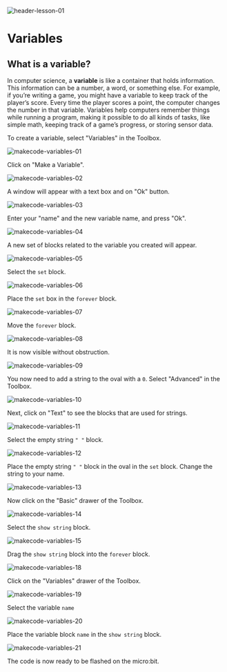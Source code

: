 ![header-lesson-01](assets/header-lesson-01.png)

# Variables

## What is a variable?

In computer science, a **variable** is like a container that holds information. This information can be a number, a word, or something else. For example, if you’re writing a game, you might have a variable to keep track of the player’s score. Every time the player scores a point, the computer changes the number in that variable. Variables help computers remember things while running a program, making it possible to do all kinds of tasks, like simple math, keeping track of a game’s progress, or storing sensor data.

To create a variable, select "Variables" in the Toolbox.

![makecode-variables-01](assets/makecode-variables-01.png)

Click on "Make a Variable".

![makecode-variables-02](assets/makecode-variables-02.png)

A window will appear with a text box and on "Ok" button.

![makecode-variables-03](assets/makecode-variables-03.png)

Enter your "name" and the new variable name, and press "Ok".

![makecode-variables-04](assets/makecode-variables-04.png)

A new set of blocks related to the variable you created will appear.

![makecode-variables-05](assets/makecode-variables-05.png)

Select the `set` block.

![makecode-variables-06](assets/makecode-variables-06.png)

Place the `set` box in the `forever` block. 

![makecode-variables-07](assets/makecode-variables-07.png)

Move the `forever` block.

![makecode-variables-08](assets/makecode-variables-08.png)

It is now visible without obstruction.

![makecode-variables-09](assets/makecode-variables-09.png)

You now need to add a string to the oval with a `0`. Select "Advanced" in the Toolbox.

![makecode-variables-10](assets/makecode-variables-10.png)

Next, click on "Text" to see the blocks that are used for strings.

![makecode-variables-11](assets/makecode-variables-11.png)

Select the empty string  `" "` block.

![makecode-variables-12](assets/makecode-variables-12.png)

Place the empty string `" "` block in the oval in the `set` block. Change the string to your name.

![makecode-variables-13](assets/makecode-variables-13.png)

Now click on the "Basic" drawer of the Toolbox.

![makecode-variables-14](assets/makecode-variables-14.png)

Select the `show string` block.

![makecode-variables-15](assets/makecode-variables-15.png)

Drag the `show string` block into the `forever` block.

![makecode-variables-18](assets/makecode-variables-18.png)

Click on the "Variables" drawer of the Toolbox.

![makecode-variables-19](assets/makecode-variables-19.png)

Select the variable `name`

![makecode-variables-20](assets/makecode-variables-20.png)

Place the variable block `name` in the `show string` block.

![makecode-variables-21](assets/makecode-variables-21.png)

The code is now ready to be flashed on the micro:bit.

